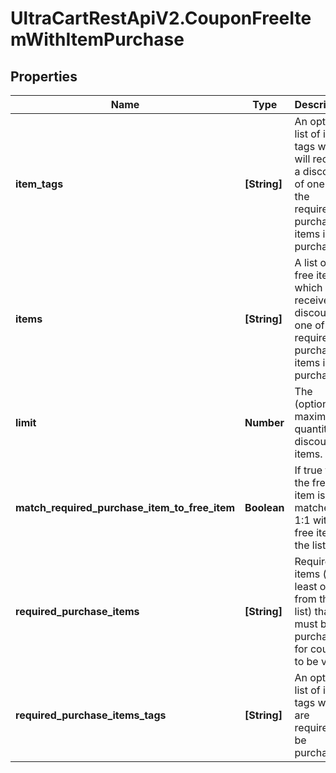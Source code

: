 # UltraCartRestApiV2.CouponFreeItemWithItemPurchase

## Properties

Name | Type | Description | Notes
------------ | ------------- | ------------- | -------------
**item_tags** | **[String]** | An optional list of item tags which will receive a discount of one of the required purchased items is purchased. | [optional] 
**items** | **[String]** | A list of free items which will receive a discount if one of the required purchase items is purchased. | [optional] 
**limit** | **Number** | The (optional) maximum quantity of discounted items. | [optional] 
**match_required_purchase_item_to_free_item** | **Boolean** | If true then the free item is matched 1:1 with the free item in the list. | [optional] 
**required_purchase_items** | **[String]** | Required items (at least one from the list) that must be purchased for coupon to be valid | [optional] 
**required_purchase_items_tags** | **[String]** | An optional list of item tags which are required to be purchased. | [optional] 


